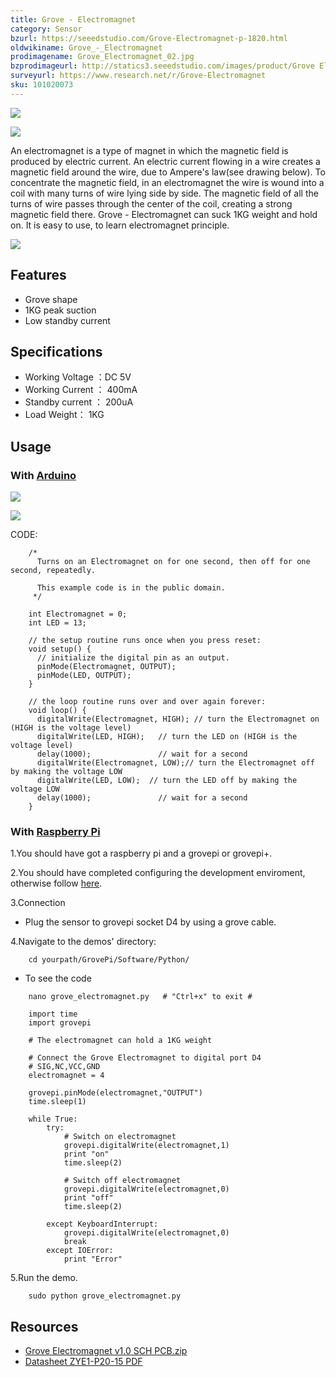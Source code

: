 ```yaml
---
title: Grove - Electromagnet
category: Sensor
bzurl: https://seeedstudio.com/Grove-Electromagnet-p-1820.html
oldwikiname: Grove_-_Electromagnet
prodimagename: Grove_Electromagnet_02.jpg
bzprodimageurl: http://statics3.seeedstudio.com/images/product/Grove Electromagnet.jpg
surveyurl: https://www.research.net/r/Grove-Electromagnet
sku: 101020073
---
```


![](/https://github.com/SeeedDoc/WikiMigrationSync/raw/master/docs/assets/Grove-Electromagnet/img/Grove_Electromagnet_02.jpg)

![](/https://github.com/SeeedDoc/WikiMigrationSync/raw/master/docs/assets/Grove-Electromagnet/img/Grove_Electromagnet-1.png)

An electromagnet is a type of magnet in which the magnetic field is produced by electric current. An electric current flowing in a wire creates a magnetic field around the wire, due to Ampere's law(see drawing below). To concentrate the magnetic field, in an electromagnet the wire is wound into a coil with many turns of wire lying side by side. The magnetic field of all the turns of wire passes through the center of the coil, creating a strong magnetic field there. Grove - Electromagnet can suck 1KG weight and hold on. It is easy to use, to learn electromagnet principle.

[![](/https://github.com/SeeedDoc/WikiMigrationSync/raw/master/docs/assets/common/Get_One_Now_Banner.png)](http://www.seeedstudio.com/Grove-Electromagnet-p-1820.html)

Features
--------

-   Grove shape
-   1KG peak suction
-   Low standby current

Specifications
-------------

-   Working Voltage ：DC 5V
-   Working Current ： 400mA
-   Standby current ： 200uA
-   Load Weight： 1KG

Usage
-----

### With [Arduino](/index.php?title=ArduinoAndaction=editAndredlink=1 "Arduino")

![](/https://github.com/SeeedDoc/WikiMigrationSync/raw/master/docs/assets/Grove-Electromagnet/img/Grove_Electromagnet-2.png) 

![](/https://github.com/SeeedDoc/WikiMigrationSync/raw/master/docs/assets/Grove-Electromagnet/img/Grove_Electromagnet-3.png)

CODE:

```
    /*
      Turns on an Electromagnet on for one second, then off for one second, repeatedly.

      This example code is in the public domain.
     */

    int Electromagnet = 0;
    int LED = 13;

    // the setup routine runs once when you press reset:
    void setup() {                
      // initialize the digital pin as an output.
      pinMode(Electromagnet, OUTPUT); 
      pinMode(LED, OUTPUT);   
    }

    // the loop routine runs over and over again forever:
    void loop() {
      digitalWrite(Electromagnet, HIGH); // turn the Electromagnet on (HIGH is the voltage level)
      digitalWrite(LED, HIGH);   // turn the LED on (HIGH is the voltage level)
      delay(1000);               // wait for a second
      digitalWrite(Electromagnet, LOW);// turn the Electromagnet off by making the voltage LOW
      digitalWrite(LED, LOW);  // turn the LED off by making the voltage LOW
      delay(1000);               // wait for a second
    }
```

### With [Raspberry Pi](/GrovePiPlus "GrovePi+")

1.You should have got a raspberry pi and a grovepi or grovepi+.

2.You should have completed configuring the development enviroment, otherwise follow [here](/GrovePiPlus#Introducing_the_GrovePi.2B).

3.Connection

-   Plug the sensor to grovepi socket D4 by using a grove cable.

4.Navigate to the demos' directory:
```
    cd yourpath/GrovePi/Software/Python/
```

-   To see the code

```
    nano grove_electromagnet.py   # "Ctrl+x" to exit #
```
```
    import time
    import grovepi

    # The electromagnet can hold a 1KG weight

    # Connect the Grove Electromagnet to digital port D4
    # SIG,NC,VCC,GND
    electromagnet = 4

    grovepi.pinMode(electromagnet,"OUTPUT")
    time.sleep(1)

    while True:
        try:
            # Switch on electromagnet
            grovepi.digitalWrite(electromagnet,1)
            print "on"
            time.sleep(2)

            # Switch off electromagnet
            grovepi.digitalWrite(electromagnet,0)
            print "off"
            time.sleep(2)

        except KeyboardInterrupt:
            grovepi.digitalWrite(electromagnet,0)
            break
        except IOError:
            print "Error"
```

5.Run the demo.
```
    sudo python grove_electromagnet.py
```

Resources
--------

- [Grove Electromagnet v1.0 SCH PCB.zip](/https://github.com/SeeedDoc/WikiMigrationSync/raw/master/docs/assets/Grove-Electromagnet/res/Grove_Electromagnet_v1.0_SCH_PCB.zip "File:Grove Electromagnet v1.0 SCH PCB.zip")
- [Datasheet ZYE1-P20-15 PDF](/https://github.com/SeeedDoc/WikiMigrationSync/raw/master/docs/assets/Grove-Electromagnet/res/ZYE1-P20-15.pdf)

<!-- This Markdown file was created from http://www.seeedstudio.com/wiki/Grove_-_Electromagnet -->
